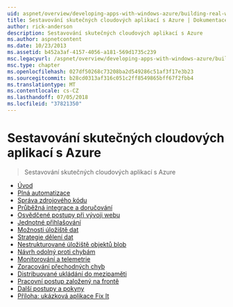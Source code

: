 ```yaml
---
uid: aspnet/overview/developing-apps-with-windows-azure/building-real-world-cloud-apps-with-windows-azure/index
title: Sestavování skutečných cloudových aplikací s Azure | Dokumentace Microsoftu
author: rick-anderson
description: Sestavování skutečných cloudových aplikací s Azure
ms.author: aspnetcontent
ms.date: 10/23/2013
ms.assetid: b452a3af-4157-4056-a181-569d1735c239
msc.legacyurl: /aspnet/overview/developing-apps-with-windows-azure/building-real-world-cloud-apps-with-windows-azure
msc.type: chapter
ms.openlocfilehash: 027df50268c73208ba2d549286c51af3f17e3b23
ms.sourcegitcommit: b28cd0313af316c051c2ff8549865bff67f2fbb4
ms.translationtype: MT
ms.contentlocale: cs-CZ
ms.lasthandoff: 07/05/2018
ms.locfileid: "37821350"
---
```

<a name="building-real-world-cloud-apps-with-azure"></a>Sestavování skutečných cloudových aplikací s Azure
====================
> Sestavování skutečných cloudových aplikací s Azure


- [Úvod](introduction.md)
- [Plná automatizace](automate-everything.md)
- [Správa zdrojového kódu](source-control.md)
- [Průběžná integrace a doručování](continuous-integration-and-continuous-delivery.md)
- [Osvědčené postupy při vývoji webu](web-development-best-practices.md)
- [Jednotné přihlašování](single-sign-on.md)
- [Možnosti úložiště dat](data-storage-options.md)
- [Strategie dělení dat](data-partitioning-strategies.md)
- [Nestrukturované úložiště objektů blob](unstructured-blob-storage.md)
- [Návrh odolný proti chybám](design-to-survive-failures.md)
- [Monitorování a telemetrie](monitoring-and-telemetry.md)
- [Zpracování přechodných chyb](transient-fault-handling.md)
- [Distribuované ukládání do mezipaměti](distributed-caching.md)
- [Pracovní postup založený na frontě](queue-centric-work-pattern.md)
- [Další postupy a pokyny](more-patterns-and-guidance.md)
- [Příloha: ukázková aplikace Fix It](the-fix-it-sample-application.md)
